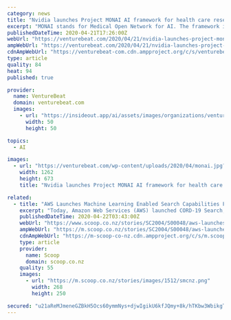 ```yaml
---
category: news
title: "Nvidia launches Project MONAI AI framework for health care research in alpha"
excerpt: "MONAI stands for Medical Open Network for AI. The framework is optimized for the demands of health care researchers and made for running with deep learning frameworks like PyTorch and Ignite. A main goal of the MONAI framework is to help researchers can reproduce their experiments in order t to build upon each other’s work. One example in the ..."
publishedDateTime: 2020-04-21T17:26:00Z
webUrl: "https://venturebeat.com/2020/04/21/nvidia-launches-project-monai-ai-framework-for-health-care-research-in-alpha/"
ampWebUrl: "https://venturebeat.com/2020/04/21/nvidia-launches-project-monai-ai-framework-for-health-care-research-in-alpha/amp/"
cdnAmpWebUrl: "https://venturebeat-com.cdn.ampproject.org/c/s/venturebeat.com/2020/04/21/nvidia-launches-project-monai-ai-framework-for-health-care-research-in-alpha/amp/"
type: article
quality: 84
heat: 94
published: true

provider:
  name: VentureBeat
  domain: venturebeat.com
  images:
    - url: "https://insideout.app/ai/assets/images/organizations/venturebeat.com-50x50.jpg"
      width: 50
      height: 50

topics:
  - AI

images:
  - url: "https://venturebeat.com/wp-content/uploads/2020/04/monai.jpg?fit=1262%2C673&strip=all"
    width: 1262
    height: 673
    title: "Nvidia launches Project MONAI AI framework for health care research in alpha"

related:
  - title: "AWS Launches Machine Learning Enabled Search Capabilities For COVID-19 Dataset"
    excerpt: "Today, Amazon Web Services (AWS) launched CORD-19 Search, a new search website powered by machine learning that can help researchers quickly and easily search tens of thousands of research papers and documents using natural language questions. As part of the White House remote roundtable with the tech sector held last month, the Allen Institute ..."
    publishedDateTime: 2020-04-22T03:43:00Z
    webUrl: "https://www.scoop.co.nz/stories/SC2004/S00048/aws-launches-machine-learning-enabled-search-capabilities-for-covid-19-dataset.htm"
    ampWebUrl: "https://m.scoop.co.nz/stories/SC2004/S00048/aws-launches-machine-learning-enabled-search-capabilities-for-covid-19-dataset.htm"
    cdnAmpWebUrl: "https://m-scoop-co-nz.cdn.ampproject.org/c/s/m.scoop.co.nz/stories/SC2004/S00048/aws-launches-machine-learning-enabled-search-capabilities-for-covid-19-dataset.htm"
    type: article
    provider:
      name: Scoop
      domain: scoop.co.nz
    quality: 55
    images:
      - url: "https://m.scoop.co.nz/stories/images/1512/smcnz.png"
        width: 268
        height: 250

secured: "u21aReMJmeneGZBkH5Ocs60ymmNys+djwIgikU6kfJQmy+8k/hTKbw3WbikgT39RdBlQpGcleB26RrnP3r7yiG7yNLOmS6DppJDnN0/Id2ffQkgKE1QeXaBZd5AlDnr1NdLN9kyspEdZbD/tECO1bZe9TGBcmfu6+4g4kJtQYGCf0GgTmhrHhwFmdWuG3xsCIitsIq6rVEIhvm7m5VvCzUaBipIS/G2bjrVstoO9cpeH4Yd8P3yb15SlchW2IKyQt2isEStImOeedbTxOa+9EAR/CPNa6Awurf8DxPWL3eQi3ldtAHeugr+k7/KCsikl3duGW4wlvUuWVJlgiVorhVxMEyxxEnoj4UTs/HTR0rrxnnlGRt3im64PYKIubG7MY/NmndEvm4yxjwFNJNF2xGlHdehBOgciwFrlp/nnfzdpihnk8CSOhABlqVvHjR/320zXaeWUeOTIWJpJkrqNs+FqOudqY5v5O00RQ89+G9A=;w2aFB1/pLEU1WsQ0COR+Zg=="
---
```


